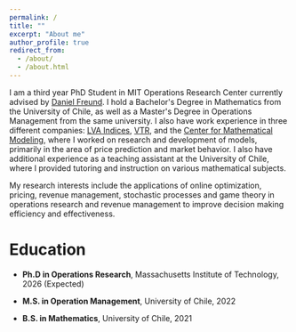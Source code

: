 ```yaml
---
permalink: /
title: ""
excerpt: "About me"
author_profile: true
redirect_from: 
  - /about/
  - /about.html
---
```

I am a third year PhD Student in MIT Operations Research Center currently advised by [Daniel Freund](https://mitsloan.mit.edu/faculty/directory/daniel-freund). I hold a Bachelor's Degree in Mathematics from the University of Chile, as well as a Master's Degree in Operations Management from the same university. I also have work experience in three different companies: [LVA Indices](https://web.lvaindices.com/), [VTR](https://vtr.com/), and the [Center for Mathematical Modeling](https://www.cmm.uchile.cl/), where I worked on research and development of models, primarily in the area of price prediction and market behavior. I also have additional experience as a teaching assistant at the University of Chile, where I provided tutoring and instruction on various mathematical subjects.


My research interests include the applications of online optimization, pricing, revenue management, stochastic processes and game theory in operations research and revenue management to improve decision making efficiency and effectiveness.

Education
======
* **Ph.D in Operations Research**, Massachusetts Institute of Technology, 2026 (Expected)

* **M.S. in Operation Management**, University of Chile, 2022

* **B.S. in Mathematics**, University of Chile, 2021